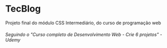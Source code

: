 # TecBlog
Projeto final do módulo CSS Intermediário, do curso de programação web

###### Seguindo o "Curso completo de Desenvolvimento Web - Crie 6 projetos" - Udemy
